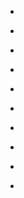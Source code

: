 
- [](/2021/05/1389888129239339012/)

- [](/2021/05/1389145956604686336/)

- [](/2021/05/1388424945730981890/)

- [](/2021/04/1388058552070201344/)

- [](/2021/04/1387316978612948998/)

- [](/2021/04/1386589537825136641/)

- [](/2021/04/1384431157677285378/)

- [](/2021/04/1384069042672001024/)

- [](/2021/04/1383279982311399434/)

- [](/2021/04/1382910148306427907/)
